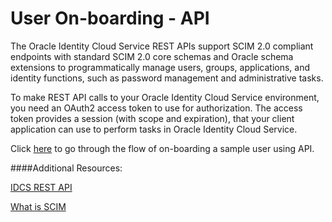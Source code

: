 # User On-boarding - API

The Oracle Identity Cloud Service REST APIs support SCIM 2.0 compliant endpoints with standard SCIM 2.0 core schemas and Oracle schema extensions to programmatically manage users, groups, applications, and identity functions, such as password management and administrative tasks. 

To make REST API calls to your Oracle Identity Cloud Service environment, you need an OAuth2 access token to use for authorization. The access token provides a session (with scope and expiration), that your client application can use to perform tasks in Oracle Identity Cloud Service.

Click [here](UO-API.ipynb) to go through the flow of on-boarding a sample user using API.

####Additional Resources:

[IDCS REST API](https://docs.oracle.com/en/cloud/paas/identity-cloud/idcsa/index.html)

[What is SCIM](http://www.ateam-oracle.com/what-is-scim/)